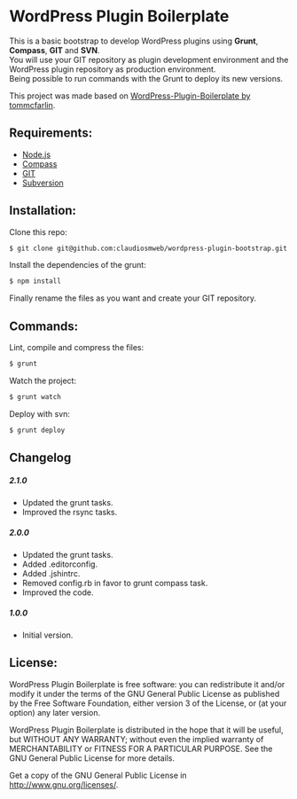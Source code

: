 # WordPress Plugin Boilerplate #

This is a basic bootstrap to develop WordPress plugins using **Grunt**, **Compass**, **GIT** and **SVN**.  
You will use your GIT repository as plugin development environment and the WordPress plugin repository as production environment.  
Being possible to run commands with the Grunt to deploy its new versions.

This project was made based on [WordPress-Plugin-Boilerplate by tommcfarlin](https://github.com/tommcfarlin/WordPress-Plugin-Boilerplate).  

## Requirements: ##

* [Node.js](http://nodejs.org/)
* [Compass](http://compass-style.org/)
* [GIT](http://git-scm.com/)
* [Subversion](http://subversion.apache.org/)

## Installation: ##

Clone this repo:

```bash
$ git clone git@github.com:claudiosmweb/wordpress-plugin-bootstrap.git
```

Install the dependencies of the grunt:

```bash
$ npm install
```

Finally rename the files as you want and create your GIT repository.

## Commands: ##

Lint, compile and compress the files:

```bash
$ grunt
```

Watch the project:

```bash
$ grunt watch
```

Deploy with svn:

```bash
$ grunt deploy
```

## Changelog ##

##### 2.1.0 #####

* Updated the grunt tasks.
* Improved the rsync tasks.

##### 2.0.0 #####

* Updated the grunt tasks.
* Added .editorconfig.
* Added .jshintrc.
* Removed config.rb in favor to grunt compass task.
* Improved the code.

##### 1.0.0 #####

* Initial version.

## License: ##

WordPress Plugin Boilerplate is free software: you can redistribute it and/or modify it under the terms of the GNU General Public License as published
by the Free Software Foundation, either version 3 of the License, or (at your option) any later version.

WordPress Plugin Boilerplate is distributed in the hope that it will be useful, but WITHOUT ANY WARRANTY; without even the implied warranty of
MERCHANTABILITY or FITNESS FOR A PARTICULAR PURPOSE. See the GNU General Public License for more details.

Get a copy of the GNU General Public License in <http://www.gnu.org/licenses/>.
